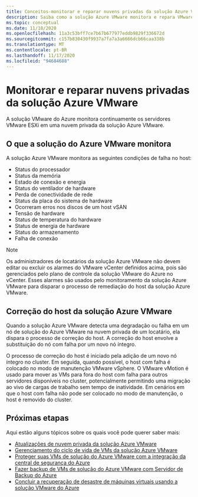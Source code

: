 ```yaml
---
title: Conceitos-monitorar e reparar nuvens privadas da solução Azure VMware
description: Saiba como a solução Azure VMware monitora e repara VMware ESXi servidores em uma nuvem privada da solução Azure VMware.
ms.topic: conceptual
ms.date: 11/18/2020
ms.openlocfilehash: 11a3c53bff7ce7b67b677977eddb9829f336672d
ms.sourcegitcommit: c157b830430f9937a7fa7a3a6666dcb66caa338b
ms.translationtype: MT
ms.contentlocale: pt-BR
ms.lasthandoff: 11/17/2020
ms.locfileid: "94684688"
---
```

# <a name="monitor-and-repair-azure-vmware-solution-private-clouds"></a>Monitorar e reparar nuvens privadas da solução Azure VMware

A solução VMware do Azure monitora continuamente os servidores VMware ESXi em uma nuvem privada da solução Azure VMware. 

## <a name="what-azure-vmware-solution-monitors"></a>O que a solução do Azure VMware monitora

A solução Azure VMware monitora as seguintes condições de falha no host:  

- Status do processador 
- Status da memória 
- Estado de conexão e energia 
- Status do ventilador de hardware 
- Perda de conectividade de rede 
- Status da placa do sistema de hardware 
- Ocorreram erros nos discos de um host vSAN 
- Tensão de hardware 
- Status de temperatura do hardware 
- Status de energia de hardware 
- Status do armazenamento 
- Falha de conexão 

> [!NOTE]
> Os administradores de locatários da solução Azure VMware não devem editar ou excluir os alarmes do VMware vCenter definidos acima, pois são gerenciados pelo plano de controle da solução VMware do Azure no vCenter. Esses alarmes são usados pelo monitoramento da solução Azure VMware para disparar o processo de remediação do host da solução Azure VMware.

## <a name="azure-vmware-solution-host-remediation"></a>Correção do host da solução Azure VMware  

Quando a solução Azure VMware detecta uma degradação ou falha em um nó de solução do Azure VMware na nuvem privada de um locatário, ela dispara o processo de correção do host. A correção do host envolve a substituição do nó com falha por um novo nó íntegro.  

O processo de correção do host é iniciado pela adição de um novo nó íntegro no cluster. Em seguida, quando possível, o host com falha é colocado no modo de manutenção VMware vSphere. O VMware vMotion é usado para mover as VMs para fora do host com falha para outros servidores disponíveis no cluster, potencialmente permitindo uma migração ao vivo de cargas de trabalho sem tempo de inatividade. Em cenários em que o host com falha não pode ser colocado no modo de manutenção, o host é removido do cluster.

## <a name="next-steps"></a>Próximas etapas

Aqui estão alguns tópicos sobre os quais você pode querer saber mais:

- [Atualizações de nuvem privada da solução Azure VMware](concepts-upgrades.md)
- [Gerenciamento do ciclo de vida de VMs da solução Azure VMware](lifecycle-management-of-azure-vmware-solution-vms.md)
- [Proteger suas VMs de solução do Azure VMware com a integração da central de segurança do Azure](azure-security-integration.md)
- [Fazer backup de VMs de solução do Azure VMware com Servidor de Backup do Azure](backup-azure-vmware-solution-virtual-machines.md)
- [Concluir a recuperação de desastre de máquinas virtuais usando a solução VMware do Azure](disaster-recovery-for-virtual-machines.md)
